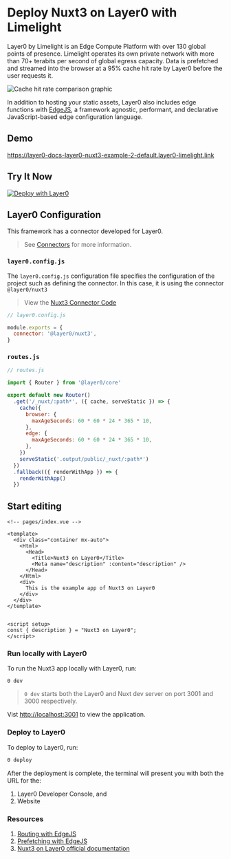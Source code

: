 # Deploy Nuxt3 on Layer0 with Limelight

Layer0 by Limelight is an Edge Compute Platform with over 130 global points of presence. Limelight operates its own private network with more than 70+ terabits per second of global egress capacity. Data is prefetched and streamed into the browser at a 95% cache hit rate by Layer0 before the user requests it.

![Cache hit rate comparison graphic](https://assets-global.website-files.com/5ec129d839c03647b43dbd41/619459e884ec7ae74d923da8_I6iG8tVXinoz29x52oRnHeDYe8WmpuND7AdmwC9-c64qzxJVkN8fpn5Vlogr7W67K-peNtFsLvmBWDWuzlNJ1VnEXM3Iso4ijaf8tXlxd0Mmmk3LrBTLKXUCj_GJASq3WsIbksyJ.jpeg)

In addition to hosting your static assets, Layer0 also includes edge functions with [EdgeJS](https://www.layer0.co/edgejs), a framework agnostic, performant, and declarative JavaScript-based edge configuration language.

## Demo

https://layer0-docs-layer0-nuxt3-example-2-default.layer0-limelight.link

## Try It Now

[![Deploy with Layer0](https://docs.layer0.co/button.svg)](https://app.layer0.co/deploy?repo=https://github.com/layer0-docs/layer0-nuxt3-example)

## Layer0 Configuration

This framework has a connector developed for Layer0.

> See [Connectors](https://docs.layer0.co/guides/connectors) for more information.

### `layer0.config.js`

The `layer0.config.js` configuration file specifies the configuration of the project such as defining the connector. In this case, it is using the connector `@layer0/nuxt3`

> View the  [Nuxt3 Connector Code](https://github.com/layer0-docs/layer0-connectors/tree/main/layer0-nuxt3-connector?button)

```js
// layer0.config.js

module.exports = {
  connector: '@layer0/nuxt3',
}
```

### `routes.js`

```js
// routes.js

import { Router } from '@layer0/core'

export default new Router()
  .get('/_nuxt/:path*', ({ cache, serveStatic }) => {
    cache({
      browser: {
        maxAgeSeconds: 60 * 60 * 24 * 365 * 10,
      },
      edge: {
        maxAgeSeconds: 60 * 60 * 24 * 365 * 10,
      },
    })
    serveStatic('.output/public/_nuxt/:path*')
  })
  .fallback(({ renderWithApp }) => {
    renderWithApp()
  })

```

## Start editing

```vue
<!-- pages/index.vue -->

<template>
  <div class="container mx-auto">
    <Html>
      <Head>
        <Title>Nuxt3 on Layer0</Title>
        <Meta name="description" :content="description" />
      </Head>
    </Html>
    <div>
      This is the example app of Nuxt3 on Layer0
    </div>
  </div>
</template>


<script setup>
const { description } = "Nuxt3 on Layer0";
</script>
```

### Run locally with Layer0

To run the Nuxt3 app locally with Layer0, run:

```terminal
0 dev
```

> `0 dev` starts both the Layer0 and Nuxt dev server on port 3001 and 3000 respectively.

Vist [http://localhost:3001](http://localhost:3001) to view the application.

### Deploy to Layer0

To deploy to Layer0, run:

```bash
0 deploy
```

After the deployment is complete, the terminal will present you with both the URL for the:

1. Layer0 Developer Console, and
2. Website

### Resources
1. [Routing with EdgeJS](https://docs.layer0.co/guides/routing)
2. [Prefetching with EdgeJS](https://docs.layer0.co/guides/prefetching)
3. [Nuxt3 on Layer0 official documentation](https://docs.layer0.co/guides/nuxt3)